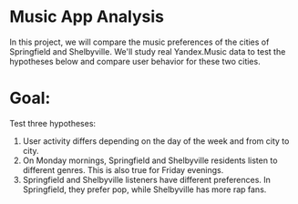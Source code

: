 # Music App Analysis 

In this project, we will compare the music preferences of the cities of Springfield and Shelbyville. We'll study real Yandex.Music data to test the hypotheses below and compare user behavior for these two cities.

# Goal: 

Test three hypotheses:

1. User activity differs depending on the day of the week and from city to city.
2. On Monday mornings, Springfield and Shelbyville residents listen to different genres. This is also true for Friday evenings.
3. Springfield and Shelbyville listeners have different preferences. In Springfield, they prefer pop, while Shelbyville has more rap fans.
